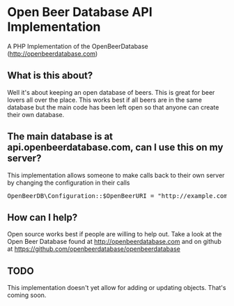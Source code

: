 # Open Beer Database API Implementation

A PHP Implementation of the OpenBeerDatabase (http://openbeerdatabase.com)

## What is this about?

Well it's about keeping an open database of beers. This is great for beer
lovers all over the place. This works best if all beers are in the same
database but the main code has been left open so that anyone can create their
own database.

## The main database is at api.openbeerdatabase.com, can I use this on my server?

This implementation allows someone to make calls back to their own server by
changing the configuration in their calls
  <pre>OpenBeerDB\Configuration::$OpenBeerURI = "http://example.com";</pre>

## How can I help?

Open source works best if people are willing to help out. Take a look at the
Open Beer Database found at http://openbeerdatabase.com and on github at 
https://github.com/openbeerdatabase/openbeerdatabase

## TODO

This implementation doesn't yet allow for adding or updating objects. That's
coming soon.

